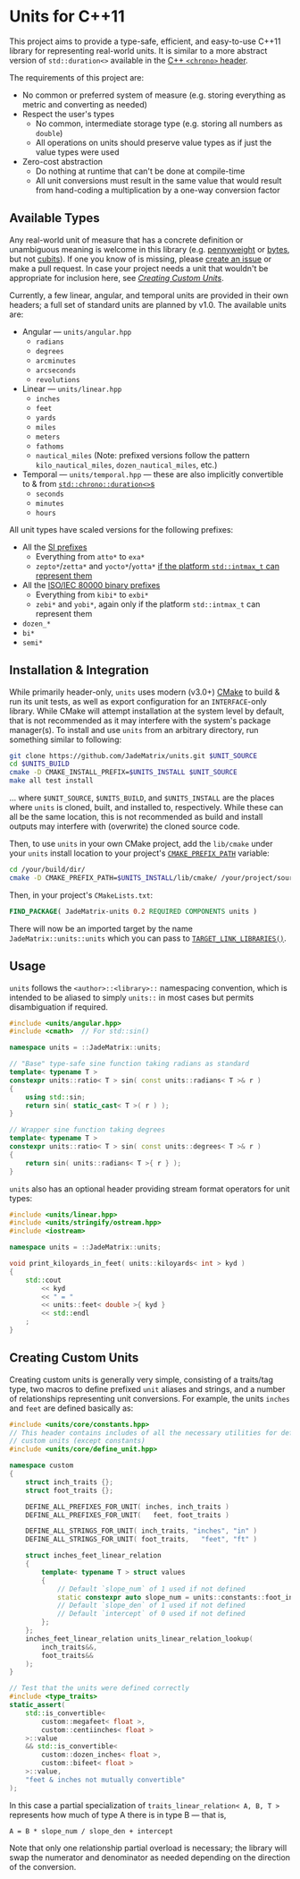 # Units for C++11

This project aims to provide a type-safe, efficient, and easy-to-use C++11 library for representing real-world units.  It is similar to a more abstract version of `std::duration<>` available in the [C++ `<chrono>` header](https://en.cppreference.com/w/cpp/chrono).

The requirements of this project are:

* No common or preferred system of measure (e.g. storing everything as metric and converting as needed)
* Respect the user's types
    * No common, intermediate storage type (e.g. storing all numbers as `double`)
    * All operations on units should preserve value types as if just the value types were used
* Zero-cost abstraction
    * Do nothing at runtime that can't be done at compile-time
    * All unit conversions must result in the same value that would result from hand-coding a multiplication by a one-way conversion factor

## Available Types

Any real-world unit of measure that has a concrete definition or unambiguous meaning is welcome in this library (e.g. [pennyweight](https://en.wikipedia.org/wiki/Pennyweight) or [bytes](https://en.wikipedia.org/wiki/Byte), but not [cubits](https://en.wikipedia.org/wiki/Cubit)).  If one you know of is missing, please [create an issue](https://github.com/JadeMatrix/units/issues/new) or make a pull request.  In case your project needs a unit that wouldn't be appropriate for inclusion here, see [*Creating Custom Units*](#creating-custom-units).

Currently, a few linear, angular, and temporal units are provided in their own headers; a full set of standard units are planned by v1.0.  The available units are:

* Angular — `units/angular.hpp`
    * `radians`
    * `degrees`
    * `arcminutes`
    * `arcseconds`
    * `revolutions`
* Linear — `units/linear.hpp`
    * `inches`
    * `feet`
    * `yards`
    * `miles`
    * `meters`
    * `fathoms`
    * `nautical_miles` (Note: prefixed versions follow the pattern `kilo_nautical_miles`, `dozen_nautical_miles`, etc.)
* Temporal — `units/temporal.hpp` — these are also implicitly convertible to & from [`std::chrono::duration<>`s](https://en.cppreference.com/w/cpp/chrono/duration)
    * `seconds`
    * `minutes`
    * `hours`

All unit types have scaled versions for the following prefixes:

* All the [SI prefixes](https://en.wikipedia.org/wiki/Metric_prefix)
    * Everything from `atto*` to `exa*`
    * `zepto*`/`zetta*` and `yocto*`/`yotta*` [if the platform `std::intmax_t` can represent them](https://en.cppreference.com/w/cpp/numeric/ratio/ratio)
* All the [ISO/IEC 80000 binary prefixes](https://en.wikipedia.org/wiki/Binary_prefix)
    * Everything from `kibi*` to `exbi*`
    * `zebi*` and `yobi*`, again only if the platform `std::intmax_t` can represent them
* `dozen_*`
* `bi*`
* `semi*`

## Installation & Integration

While primarily header-only, `units` uses modern (v3.0+) [CMake](https://cmake.org/) to build & run its unit tests, as well as export configuration for an `INTERFACE`-only library.  While CMake will attempt installation at the system level by default, that is not recommended as it may interfere with the system's package manager(s).  To install and use `units` from an arbitrary directory, run something similar to following:

```sh
git clone https://github.com/JadeMatrix/units.git $UNIT_SOURCE
cd $UNITS_BUILD
cmake -D CMAKE_INSTALL_PREFIX=$UNITS_INSTALL $UNIT_SOURCE
make all test install
```

… where `$UNIT_SOURCE`, `$UNITS_BUILD`, and `$UNITS_INSTALL` are the places where `units` is cloned, built, and installed to, respectively.  While these can all be the same location, this is not recommended as build and install outputs may interfere with (overwrite) the cloned source code.

Then, to use `units` in your own CMake project, add the `lib/cmake` under your `units` install location to your project's [`CMAKE_PREFIX_PATH`](https://cmake.org/cmake/help/latest/variable/CMAKE_PREFIX_PATH.html) variable:

```sh
cd /your/build/dir/
cmake -D CMAKE_PREFIX_PATH=$UNITS_INSTALL/lib/cmake/ /your/project/source/
```

Then, in your project's `CMakeLists.txt`:

```cmake
FIND_PACKAGE( JadeMatrix-units 0.2 REQUIRED COMPONENTS units )
```

There will now be an imported target by the name `JadeMatrix::units::units` which you can pass to [`TARGET_LINK_LIBRARIES()`](https://cmake.org/cmake/help/latest/command/target_link_libraries.html).

## Usage

`units` follows the `<author>::<library>::` namespacing convention, which is intended to be aliased to simply `units::` in most cases but permits disambiguation if required.

```cpp
#include <units/angular.hpp>
#include <cmath>  // For std::sin()

namespace units = ::JadeMatrix::units;

// "Base" type-safe sine function taking radians as standard
template< typename T >
constexpr units::ratio< T > sin( const units::radians< T >& r )
{
    using std::sin;
    return sin( static_cast< T >( r ) );
}

// Wrapper sine function taking degrees
template< typename T >
constexpr units::ratio< T > sin( const units::degrees< T >& r )
{
    return sin( units::radians< T >{ r } );
}
```

`units` also has an optional header providing stream format operators for unit types:

```cpp
#include <units/linear.hpp>
#include <units/stringify/ostream.hpp>
#include <iostream>

namespace units = ::JadeMatrix::units;

void print_kiloyards_in_feet( units::kiloyards< int > kyd )
{
    std::cout
        << kyd
        << " = "
        << units::feet< double >{ kyd }
        << std::endl
    ;
}
```

## Creating Custom Units

Creating custom units is generally very simple, consisting of a traits/tag type, two macros to define prefixed `unit` aliases and strings, and a number of relationships representing unit conversions.  For example, the units `inches` and `feet` are defined basically as:

```cpp
#include <units/core/constants.hpp>
// This header contains includes of all the necessary utilities for defining
// custom units (except constants)
#include <units/core/define_unit.hpp>

namespace custom
{
    struct inch_traits {};
    struct foot_traits {};

    DEFINE_ALL_PREFIXES_FOR_UNIT( inches, inch_traits )
    DEFINE_ALL_PREFIXES_FOR_UNIT(   feet, foot_traits )

    DEFINE_ALL_STRINGS_FOR_UNIT( inch_traits, "inches", "in" )
    DEFINE_ALL_STRINGS_FOR_UNIT( foot_traits,   "feet", "ft" )

    struct inches_feet_linear_relation
    {
        template< typename T > struct values
        {
            // Default `slope_num` of 1 used if not defined
            static constexpr auto slope_num = units::constants::foot_inches< T >::value;
            // Default `slope_den` of 1 used if not defined
            // Default `intercept` of 0 used if not defined
        };
    };
    inches_feet_linear_relation units_linear_relation_lookup(
        inch_traits&&,
        foot_traits&&
    );
}

// Test that the units were defined correctly
#include <type_traits>
static_assert(
    std::is_convertible<
        custom::megafeet< float >,
        custom::centiinches< float >
    >::value
    && std::is_convertible<
        custom::dozen_inches< float >,
        custom::bifeet< float >
    >::value,
    "feet & inches not mutually convertible"
);
```

In this case a partial specialization of `traits_linear_relation< A, B, T >` represents how much of type A there is in type B — that is,

```
A = B * slope_num / slope_den + intercept
```

Note that only one relationship partial overload is necessary; the library will swap the numerator and denominator as needed depending on the direction of the conversion.
